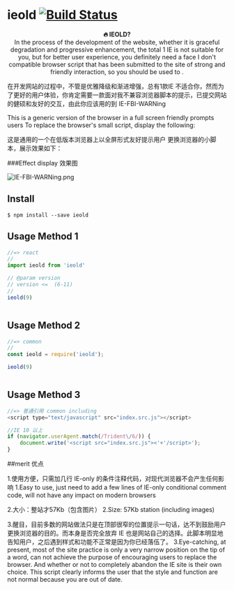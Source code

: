 # ieold  [![Build Status](https://travis-ci.org/sindresorhus/query-string.svg?branch=master)](https://github.com/976500133/IE-FBI-WARNing)



<p align="center"><b>🔥 IEOLD?</b><br>In the process of the development of the website, whether it is graceful degradation and progressive enhancement, the total 1 IE is not suitable for you, but for better user experience, you definitely need a face I don't compatible browser script that has been submitted to the site of strong and friendly interaction, so you should be used to
.</p>



在开发网站的过程中，不管是优雅降级和渐进增强，总有1款IE 不适合你，然而为了更好的用户体验，你肯定需要一款面对我不兼容浏览器脚本的提示，已提交网站的健硕和友好的交互，由此你应该用的到
IE-FBI-WARNing

This is a generic version of the browser in a full screen friendly prompts users
To replace the browser's small script, display the following:


这是通用的一个在低版本浏览器上以全屏形式友好提示用户
更换浏览器的小脚本，展示效果如下：

###Effect display 效果图


![IE-FBI-WARNing.png](http://upload-images.jianshu.io/upload_images/1899643-12e8df2d8c6232de.png?imageMogr2/auto-orient/strip%7CimageView2/2/w/1240)



## Install

```
$ npm install --save ieold
```

## Usage Method 1


```js
//=> react
//
import ieold from 'ieold'

// @param version
// version <=  (6-11)
//
ieold(9)



```


## Usage Method 2


```js
//=> common
//
const ieold = require('ieold');

ieold(9)



```


## Usage Method 3


```js
//=> 普通引用 common including
<script type="text/javascript" src="index.src.js"></script>

//IE 10 以上
if (navigator.userAgent.match(/Trident\/6/)) {
    document.write('<script src="index.src.js"><'+'/script>');
}

```








##merit 优点

1.使用方便，只需加几行 IE-only 的条件注释代码，对现代浏览器不会产生任何影响
1.Easy to use, just need to add a few lines of IE-only conditional comment code, will not have any impact on modern browsers


2.大小：整站才57Kb（包含图片）
2.Size: 57Kb station (including images)


3.醒目，目前多数的网站做法只是在顶部很窄的位置提示一句话，达不到鼓励用户更换浏览器的目的。而本身是否完全放弃 IE 也是网站自己的选择。此脚本明显地告知用户，之后遇到样式和功能不正常是因为你已经落伍了。
3.Eye-catching, at present, most of the site practice is only a very narrow position on the tip of a word, can not achieve the purpose of encouraging users to replace the browser. And whether or not to completely abandon the IE site is their own choice. This script clearly informs the user that the style and function are not normal because you are out of date.
